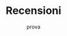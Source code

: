 ---
id: recensioni
path: recensioni 
title: Recensioni
subtitle: prova
image: ./images/prova.jpg
---